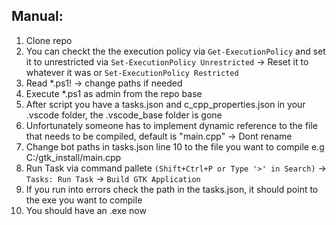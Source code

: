 ## Manual:

1. Clone repo
2. You can checkt the the execution policy via `Get-ExecutionPolicy` and set it to unrestricted via `Set-ExecutionPolicy Unrestricted` -> Reset it to whatever it was or `Set-ExecutionPolicy Restricted`
3. Read \*.ps1! -> change paths if needed
4. Execute \*.ps1 as admin from the repo base
5. After script you have a tasks.json and c_cpp_properties.json in your .vscode folder, the .vscode_base folder is gone
6. Unfortunately someone has to implement dynamic reference to the file that needs to be compiled, default is "main.cpp" -> Dont rename
7. Change bot paths in tasks.json line 10 to the file you want to compile e.g C:/gtk_install/main.cpp
8. Run Task via command pallete `(Shift+Ctrl+P or Type '>' in Search)` -> `Tasks: Run Task` -> `Build GTK Application`
9. If you run into errors check the path in the tasks.json, it should point to the exe you want to compile
10. You should have an .exe now
